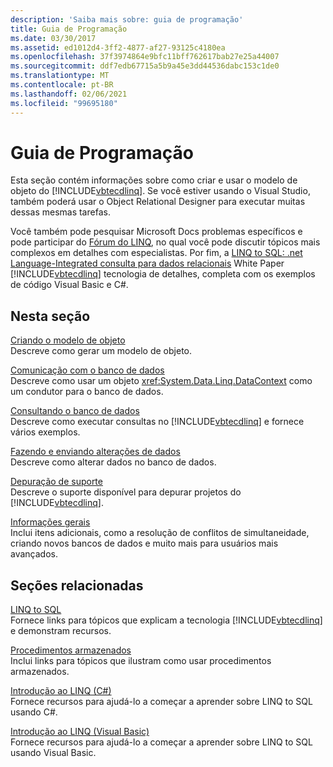 ```yaml
---
description: 'Saiba mais sobre: guia de programação'
title: Guia de Programação
ms.date: 03/30/2017
ms.assetid: ed1012d4-3ff2-4877-af27-93125c4180ea
ms.openlocfilehash: 37f3974864e9bfc11bff762617bab27e25a44007
ms.sourcegitcommit: ddf7edb67715a5b9a45e3dd44536dabc153c1de0
ms.translationtype: MT
ms.contentlocale: pt-BR
ms.lasthandoff: 02/06/2021
ms.locfileid: "99695180"
---
```

# <a name="programming-guide"></a>Guia de Programação

Esta seção contém informações sobre como criar e usar o modelo de objeto do [!INCLUDE[vbtecdlinq](../../../../../../includes/vbtecdlinq-md.md)]. Se você estiver usando o Visual Studio, também poderá usar o Object Relational Designer para executar muitas dessas mesmas tarefas.  
  
 Você também pode pesquisar Microsoft Docs problemas específicos e pode participar do [Fórum do LINQ](https://social.msdn.microsoft.com/forums/home?forum=linqtosql), no qual você pode discutir tópicos mais complexos em detalhes com especialistas. Por fim, a [LINQ to SQL: .net Language-Integrated consulta para dados relacionais](/previous-versions/dotnet/articles/bb425822(v=msdn.10)) White Paper [!INCLUDE[vbtecdlinq](../../../../../../includes/vbtecdlinq-md.md)] tecnologia de detalhes, completa com os exemplos de código Visual Basic e C#.  
  
## <a name="in-this-section"></a>Nesta seção  

 [Criando o modelo de objeto](creating-the-object-model.md)  
 Descreve como gerar um modelo de objeto.  
  
 [Comunicação com o banco de dados](communicating-with-the-database.md)  
 Descreve como usar um objeto <xref:System.Data.Linq.DataContext> como um condutor para o banco de dados.  
  
 [Consultando o banco de dados](querying-the-database.md)  
 Descreve como executar consultas no [!INCLUDE[vbtecdlinq](../../../../../../includes/vbtecdlinq-md.md)] e fornece vários exemplos.  
  
 [Fazendo e enviando alterações de dados](making-and-submitting-data-changes.md)  
 Descreve como alterar dados no banco de dados.  
  
 [Depuração de suporte](debugging-support.md)  
 Descreve o suporte disponível para depurar projetos do [!INCLUDE[vbtecdlinq](../../../../../../includes/vbtecdlinq-md.md)].  
  
 [Informações gerais](background-information.md)  
 Inclui itens adicionais, como a resolução de conflitos de simultaneidade, criando novos bancos de dados e muito mais para usuários mais avançados.  
  
## <a name="related-sections"></a>Seções relacionadas  

 [LINQ to SQL](index.md)  
 Fornece links para tópicos que explicam a tecnologia [!INCLUDE[vbtecdlinq](../../../../../../includes/vbtecdlinq-md.md)] e demonstram recursos.  
  
 [Procedimentos armazenados](stored-procedures.md)  
 Inclui links para tópicos que ilustram como usar procedimentos armazenados.  
  
 [Introdução ao LINQ (C#)](../../../../../csharp/programming-guide/concepts/linq/index.md)  
 Fornece recursos para ajudá-lo a começar a aprender sobre LINQ to SQL usando C#.

 [Introdução ao LINQ (Visual Basic)](../../../../../visual-basic/programming-guide/concepts/linq/introduction-to-linq.md)  
 Fornece recursos para ajudá-lo a começar a aprender sobre LINQ to SQL usando Visual Basic.
